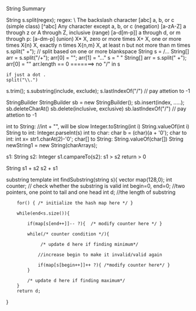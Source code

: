 String Summary

String
s.split(regex);	
	regex:
		\\	The backslash character
		[abc]	a, b, or c (simple class)
		[^abc]	Any character except a, b, or c (negation)
		[a-zA-Z]	a through z or A through Z, inclusive (range)
		[a-d[m-p]]	a through d, or m through p: [a-dm-p] (union)
		X*	X, zero or more times
		X+	X, one or more times
		X{n}	X, exactly n times
		X{n,m}	X, at least n but not more than m times
		s.split(" +"); // split based on one or more blankspace
	String s = /...
	String[] arr = s.split("/+");
	arr[0] = "";
	arr[1] = "..."
	s = " "
	String[] arr = s.split(" +");
	arr[0] = ""
	arr.length == 0 =======> no "/" in s

	if just a dot .
	split("\\.")
	
s.trim();
s.substring(include, exclude);
s.lastIndexOf("/") 	// pay attetion to -1 

StringBuilder
StringBuilder sb = new StringBuilder();
sb.insert(index, .....);
sb.deleteCharAt()
sb.delete(inclusive, exclusive)
sb.lastIndexOf("/") 	// pay attetion to -1 

int to String: 	//int + "", will be slow
				Integer.toString(int i)
				String.valueOf(int i)
String to int: 	Integer.parseInt(s)
int to char:	char b = (char)(a + '0');
char to int:	int x= str1.charAt(2)-'0';
char[] to String:	String.valueOf(char[])
					String newString1 = new String(charArrays);

s1: String
s2: Integer
s1.campareTo(s2):	s1 > s2 return > 0	

String 
s1 + s2
s2 + s1

substring template
int findSubstring(string s){
        vector<int> map(128,0);
        int counter; // check whether the substring is valid
        int begin=0, end=0; //two pointers, one point to tail and one  head
        int d; //the length of substring

        for() { /* initialize the hash map here */ }

        while(end<s.size()){

            if(map[s[end++]]-- ?){  /* modify counter here */ }

            while(/* counter condition */){ 
                 
                 /* update d here if finding minimum*/

                //increase begin to make it invalid/valid again
                
                if(map[s[begin++]]++ ?){ /*modify counter here*/ }
            }  

            /* update d here if finding maximum*/
        }
        return d;
  }



